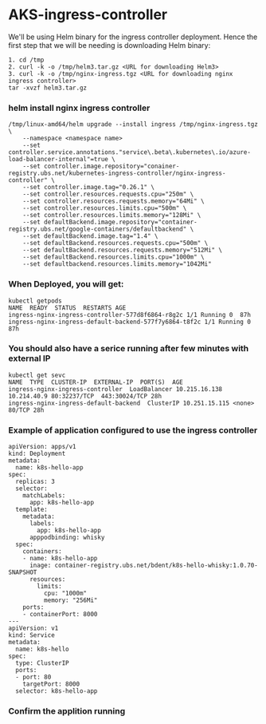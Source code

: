 # AKS-ingress-controller

We'll be using Helm binary for the ingress controller deployment. Hence the first step that we will be needing is downloading Helm binary:

```
1. cd /tmp
2. curl -k -o /tmp/helm3.tar.gz <URL for downloading Helm3>
3. curl -k -o /tmp/nginx-ingress.tgz <URL for downloading nginx ingress controller>
tar -xvzf helm3.tar.gz

```

### helm install nginx ingress controller

```
/tmp/linux-amd64/helm upgrade --install ingress /tmp/nginx-ingress.tgz \
    --namespace <namespace name>
    --set controller.service.annotations."service\.beta\.kubernetes\.io/azure-load-balancer-internal"=true \
    --set controller.image.repository="conainer-registry.ubs.net/kubernetes-ingress-controller/nginx-ingress-controller" \
    --set controller.image.tag="0.26.1" \
    --set controller.resources.requests.cpu="250m" \
    --set controller.resources.requests.memory="64Mi" \
    --set controller.resources.limits.cpu="500m" \
    --set controller.resources.limits.memory="128Mi" \
    --set defaultBackend.image.repository="container-registry.ubs.net/google-containers/defaultbackend" \
    --set defaultBackend.image.tag="1.4" \
    --set defaultBackend.resources.requests.cpu="500m" \
    --set defaultBackend.resources.requests.memory="512Mi" \
    --set defaultBackend.resources.limits.cpu="1000m" \
    --set defaultbackend.resources.limits.memory="1042Mi"
```

### When Deployed, you will get:

```
kubectl getpods
NAME  READY  STATUS  RESTARTS AGE
ingress-nginx-ingress-controller-577d8f6864-r8g2c 1/1 Running 0  87h
ingress-nginx-ingress-default-backend-577f7y6864-t8f2c 1/1 Running 0  87h
```

### You should also have a serice running after few minutes with external IP

```
kubectl get sevc
NAME  TYPE  CLUSTER-IP  EXTERNAL-IP  PORT(S)  AGE
ingress-nginx-ingress-controller  LoadBalancer 10.215.16.138 10.214.40.9 80:32237/TCP  443:30024/TCP 28h
ingress-nginx-ingress-default-backend  ClusterIP 10.251.15.115 <none>  80/TCP 28h
``` 

### Example of application configured to use the ingress controller

```
apiVersion: apps/v1
kind: Deployment
metadata:
  name: k8s-hello-app
spec:
  replicas: 3
  selector:
    matchLabels:
      app: k8s-hello-app
  template:
    metadata:
      labels:
        app: k8s-hello-app
      apppodbinding: whisky
  spec:
    containers:
    - name: k8s-hello-app
      inage: container-registry.ubs.net/bdent/k8s-hello-whisky:1.0.70-SNAPSHOT
      resources:
        limits:
          cpu: "1000m"
          memory: "256Mi"
    ports:
    - containerPort: 8000
---
apiVersion: v1
kind: Service
metadata:
  name: k8s-hello
spec:
  type: ClusterIP
  ports:
  - port: 80
    targetPort: 8000
  selector: k8s-hello-app
```

### Confirm the applition running

